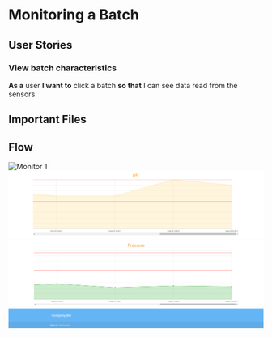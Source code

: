 # Monitoring a Batch
## User Stories 
### View batch characteristics
**As a** user **I want to** click a batch **so that** I can see data read from the sensors.
## Important Files 
## Flow
![Monitor 1](https://raw.githubusercontent.com/KillerFarmer/BYBY/documentation/documentation/img/monitor1.png "Make Batch Done")
![Monitor 2](https://raw.githubusercontent.com/KillerFarmer/BYBY/documentation/documentation/img/monitor2.png "Make Batch Done")
![Monitor 3](https://raw.githubusercontent.com/KillerFarmer/BYBY/documentation/documentation/img/monitor3.png "Make Batch Done")